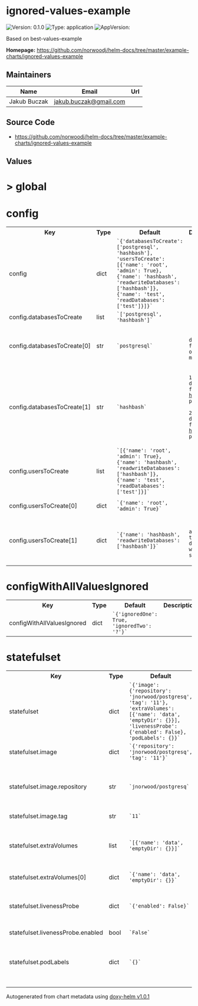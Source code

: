 
# ignored-values-example



![Version: 0.1.0](https://img.shields.io/badge/Version-0.1.0-informational?style=flat-square) ![Type: application](https://img.shields.io/badge/Type-application-informational?style=flat-square) ![AppVersion: ](https://img.shields.io/badge/AppVersion--informational?style=flat-square)



Based on best-values-example



**Homepage:** <https://github.com/norwoodj/helm-docs/tree/master/example-charts/ignored-values-example>



## Maintainers

| Name | Email | Url |
| ---- | ------ | --- |
| Jakub Buczak | <jakub.buczak@gmail.com> |  |




## Source Code

* <https://github.com/norwoodj/helm-docs/tree/master/example-charts/ignored-values-example>




## Values



<h1>> global</h1><h1>config</h1>
<table style="">
    <tr>
        <th>Key</th>
        <th>Type</th>
        <th>Default</th>
        <th>Description</th>
    </tr>
<tr style="" ><td>config</td><td>dict</td><td><code>`{'databasesToCreate': ['postgresql', 'hashbash'], 'usersToCreate': [{'name': 'root', 'admin': True}, {'name': 'hashbash', 'readwriteDatabases': ['hashbash']}, {'name': 'test', 'readDatabases': ['test']}]}`</code></td><td></td></tr><tr style="" ><td>config.databasesToCreate</td><td>list</td><td><code>`['postgresql', 'hashbash']`</code></td><td></td></tr><tr style="" ><td>config.databasesToCreate[0]</td><td>str</td><td><code>`postgresql`</code></td><td><p><code> default database for storage of database metadata</code></p></td></tr><tr style="" ><td>config.databasesToCreate[1]</td><td>str</td><td><code>`hashbash`</code></td><td><p><code>1.  database for the <a href="https://github.com/norwoodj/hashbash">hashbash</a> project  <br/><br/>2.  database for the <a href="https://github.com/norwoodj/hashbash">hashbash</a> project</code></p></td></tr><tr style="" ><td>config.usersToCreate</td><td>list</td><td><code>`[{'name': 'root', 'admin': True}, {'name': 'hashbash', 'readwriteDatabases': ['hashbash']}, {'name': 'test', 'readDatabases': ['test']}]`</code></td><td></td></tr><tr style="" ><td>config.usersToCreate[0]</td><td>dict</td><td><code>`{'name': 'root', 'admin': True}`</code></td><td><p><code> admin user</code></p></td></tr><tr style="" ><td>config.usersToCreate[1]</td><td>dict</td><td><code>`{'name': 'hashbash', 'readwriteDatabases': ['hashbash']}`</code></td><td><p><code> user with access to the database with the same name</code></p></td></tr>
</table>

<h1>configWithAllValuesIgnored</h1>
<table style="">
    <tr>
        <th>Key</th>
        <th>Type</th>
        <th>Default</th>
        <th>Description</th>
    </tr>
<tr style="" ><td>configWithAllValuesIgnored</td><td>dict</td><td><code>`{'ignoredOne': True, 'ignoredTwo': '?'}`</code></td><td></td></tr>
</table>

<h1>statefulset</h1>
<table style="">
    <tr>
        <th>Key</th>
        <th>Type</th>
        <th>Default</th>
        <th>Description</th>
    </tr>
<tr style="" ><td>statefulset</td><td>dict</td><td><code>`{'image': {'repository': 'jnorwood/postgresq', 'tag': '11'}, 'extraVolumes': [{'name': 'data', 'emptyDir': {}}], 'livenessProbe': {'enabled': False}, 'podLabels': {}}`</code></td><td></td></tr><tr style="" ><td>statefulset.image</td><td>dict</td><td><code>`{'repository': 'jnorwood/postgresq', 'tag': '11'}`</code></td><td></td></tr><tr style="" ><td>statefulset.image.repository</td><td>str</td><td><code>`jnorwood/postgresq`</code></td><td><p><code> Image to use for deploying, must support an entrypoint</code></p></td></tr><tr style="" ><td>statefulset.image.tag</td><td>str</td><td><code>`11`</code></td><td></td></tr><tr style="" ><td>statefulset.extraVolumes</td><td>list</td><td><code>`[{'name': 'data', 'emptyDir': {}}]`</code></td><td><p><code> Additional volumes to be mounted into the database container</code></p></td></tr><tr style="" ><td>statefulset.extraVolumes[0]</td><td>dict</td><td><code>`{'name': 'data', 'emptyDir': {}}`</code></td><td></td></tr><tr style="" ><td>statefulset.livenessProbe</td><td>dict</td><td><code>`{'enabled': False}`</code></td><td><p><code> Configure the healthcheck for the database</code></p></td></tr><tr style="" ><td>statefulset.livenessProbe.enabled</td><td>bool</td><td><code>`False`</code></td><td></td></tr><tr style="" ><td>statefulset.podLabels</td><td>dict</td><td><code>`{}`</code></td><td><p><code> The labels to be applied to instances of the database</code></p></td></tr>
</table>



Autogenerated from chart metadata using [doxy-helm v1.0.1](https://github.com/tactful-ai/doxyhelm)
    